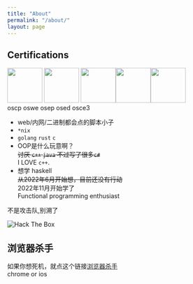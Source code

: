```yaml
---
title: "About"
permalink: "/about/"
layout: page
---
```


## Certifications

<a href="https://www.credential.net/a355537a-1848-4bd2-a918-b45f3ec17548" target="_blank"><img src="https://s2.loli.net/2022/07/11/w2KkxdDOvNCViZa.png" width="80" height="80"></a> <a href="https://www.credential.net/009e1459-ee1c-4474-9039-967f3b58ae4a" target="_blank"><img src="https://s2.loli.net/2022/07/11/GxDSvJ6ZUFhHgbT.png" width="80" height="80"></a> <a href="https://www.credential.net/a153640a-85d9-4b83-a90c-312d4ff50e4d" target="_blank"><img src="https://s2.loli.net/2022/07/11/pxaFJRefUBDsZbK.png" width="80" height="80"></a><a href="https://www.credential.net/2124e067-fc44-40fb-87df-1fdc4275e341" target="_blank"><img src="https://s2.loli.net/2023/01/01/GBDYRIqbnetdojV.png" width="80" height="80"></a><a href="https://www.credential.net/9409d481-4cff-4cee-984c-98ef09653468" target="_blank"><img src="https://s2.loli.net/2023/01/01/6fgFOVWR3r7cldP.png" width="80" height="80"></a>  
oscp   oswe   osep   osed   osce3


- web/内网/二进制都会点的脚本小子   
- `*nix`  
- `golang` `rust` `c`
- OOP是什么玩意啊？  
~~讨厌 `c++` `java` 不过写了很多`c#`~~   
I LOVE `c++`.
- 想学 haskell  
~~从2022年6月开始想，目前还没有行动~~  
2022年11月开始学了  
Functional programming enthusiast

不是攻击队,别溯了

![Hack The Box](http://www.hackthebox.eu/badge/image/444941)

## 浏览器杀手

如果你想死机，就点这个链接[浏览器杀手](./BrowserKiller.html)  
chrome or ios


